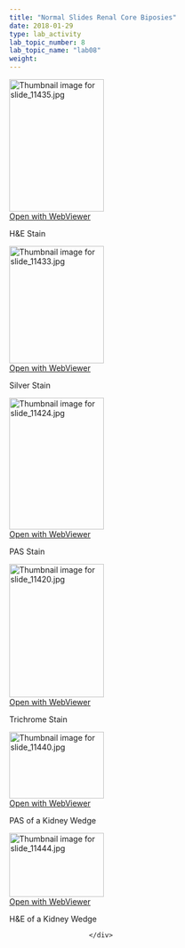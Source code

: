 ```yaml
---
title: "Normal Slides Renal Core Biposies"
date: 2018-01-29
type: lab_activity
lab_topic_number: 8
lab_topic_name: "lab08"
weight: 
---
```

<div class="entrybody">
						<div class="thumbnail"> <a href="http://virtualslides.cumc.columbia.edu/11435.svs/view.apml?" target="_blank"><img alt="Thumbnail image for slide_11435.jpg" src="http://pathologylab.ccnmtl.columbia.edu/assets/images/slide_11435-thumb-170x238-2179.jpg" width="170" height="238" class="mt-image-left"></a><br><a href="http://virtualslides.cumc.columbia.edu/11435.svs/view.apml?%22" target="_blank">Open with WebViewer</a> </div>

<p><span class="caps">H&amp;E</span> Stain<br clear="all"></p>

<div class="thumbnail"> <a href="http://virtualslides.cumc.columbia.edu/11433.svs/view.apml?" target="_blank"><img alt="Thumbnail image for slide_11433.jpg" src="http://pathologylab.ccnmtl.columbia.edu/assets/images/slide_11433-thumb-170x211-2176.jpg" width="170" height="211" class="mt-image-left"></a><br><a href="http://virtualslides.cumc.columbia.edu/11433.svs/view.apml?" target="_blank">Open with WebViewer</a> </div>

<p>Silver Stain<br clear="all"></p>

<div class="thumbnail"> <a href="http://virtualslides.cumc.columbia.edu/11424.svs/view.apml?" target="_blank"><img alt="Thumbnail image for slide_11424.jpg" src="http://pathologylab.ccnmtl.columbia.edu/assets/images/slide_11424-thumb-170x237-2173.jpg" width="170" height="237" class="mt-image-left"></a><br><a href="http://virtualslides.cumc.columbia.edu/11424.svs/view.apml?" target="_blank">Open with WebViewer</a> </div>

<p><span class="caps">PAS</span> Stain<br clear="all"></p>

<div class="thumbnail"> <a href="http://virtualslides.cumc.columbia.edu/11420.svs/view.apml?" target="_blank"><img alt="Thumbnail image for slide_11420.jpg" src="http://pathologylab.ccnmtl.columbia.edu/assets/images/slide_11420-thumb-170x240-2170.jpg" width="170" height="240" class="mt-image-left"></a><br><a href="http://virtualslides.cumc.columbia.edu/11420.svs/view.apml?" target="_blank">Open with WebViewer</a> </div>

<p>Trichrome Stain<br clear="all"></p>

<div class="thumbnail"> <a href="http://virtualslides.cumc.columbia.edu/11440.svs/view.apml?" target="_blank"><img alt="Thumbnail image for slide_11440.jpg" src="http://pathologylab.ccnmtl.columbia.edu/assets/images/slide_11440-thumb-170x120-2185.jpg" width="170" height="120" class="mt-image-left"></a><br><a href="http://virtualslides.cumc.columbia.edu/11440.svs/view.apml?" target="_blank">Open with WebViewer</a> </div>

<p><span class="caps">PAS </span>of a Kidney Wedge<br clear="all"></p>

<div class="thumbnail"> <a href="http://virtualslides.cumc.columbia.edu/11444.svs/view.apml?" target="_blank"><img alt="Thumbnail image for slide_11444.jpg" src="http://pathologylab.ccnmtl.columbia.edu/assets/images/slide_11444-thumb-170x115-2182.jpg" width="170" height="115" class="mt-image-left"></a><br><a href="http://virtualslides.cumc.columbia.edu/11444.svs/view.apml?" target="_blank">Open with WebViewer</a> </div>

<p><span class="caps">H&amp;E </span>of a Kidney Wedge<br clear="all"></p>
						
						</div>